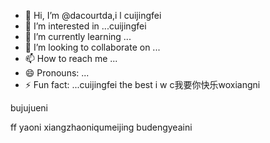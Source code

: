 - 👋 Hi, I’m @dacourtda,i l cuijingfei
- 👀 I’m interested in ...cuijingfei
- 🌱 I’m currently learning ...
- 💞️ I’m looking to collaborate on ...
- 📫 How to reach me ...
- 😄 Pronouns: ...
- ⚡ Fun fact: ...cuijingfei the best
i w c我要你快乐woxiangni
<!---everything smaller than you
dacourtda/dacourtda is a ✨ special ✨ repository because its `README.md` (this file) appears on your GitHub profile.huiyipianqian
You can click the Preview link to take a look at your changes.
--->bujujueni
ff
yaoni
xiangzhaoniqumeijing
budengyeaini
